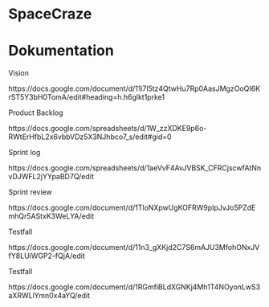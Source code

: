 SpaceCraze
==========

<html>
<head lang="en">
    <meta charset="UTF-8">
    <title></title>
</head>
<body>
    <h1>Dokumentation</h1>
        <p>Vision</p>
        https://docs.google.com/document/d/11i7l5tz4QtwHu7Rp0AasJMgzOoQI6KrST5Y3bH0TomA/edit#heading=h.h6glkt1prke1 
        <p>Product Backlog</p>
        https://docs.google.com/spreadsheets/d/1W_zzXDKE9p6o-RWtErHfbL2x6vbbVDz5X3NJhbco7_s/edit#gid=0
         <p>Sprint log</p>
        https://docs.google.com/spreadsheets/d/1aeVvF4AvJVBSK_CFRCjscwfAtNnvDJWFL2jYYpaBD7Q/edit
         <p>Sprint review</p>
        https://docs.google.com/document/d/1TloNXpwUgKOFRW9pIpJvJo5PZdEmhQr5AStxK3WeLYA/edit
         <p>Testfall</p>
        https://docs.google.com/document/d/11n3_gXKjd2C7S6mAJU3MfohONxJVfY8LUiWGP2-fQjA/edit
         <p>Testfall</p>
        https://docs.google.com/document/d/1RGmfiBLdXGNKj4Mh1T4NOyonLwS3aXRWLlYmn0x4aYQ/edit

</body>
</html>
